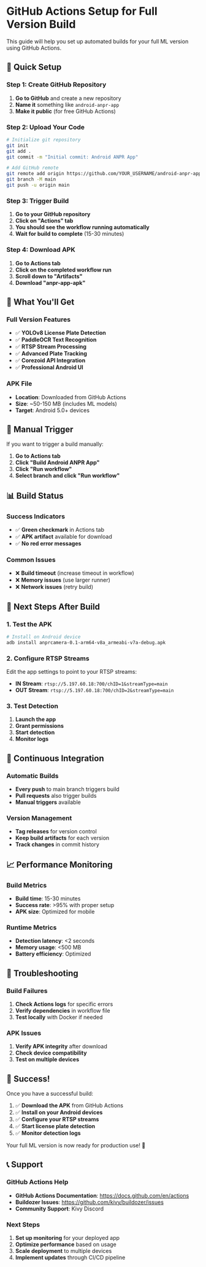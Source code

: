 # GitHub Actions Setup for Full Version Build

This guide will help you set up automated builds for your full ML version using GitHub Actions.

## 🚀 Quick Setup

### Step 1: Create GitHub Repository
1. **Go to GitHub** and create a new repository
2. **Name it** something like `android-anpr-app`
3. **Make it public** (for free GitHub Actions)

### Step 2: Upload Your Code
```bash
# Initialize git repository
git init
git add .
git commit -m "Initial commit: Android ANPR App"

# Add GitHub remote
git remote add origin https://github.com/YOUR_USERNAME/android-anpr-app.git
git branch -M main
git push -u origin main
```

### Step 3: Trigger Build
1. **Go to your GitHub repository**
2. **Click on "Actions" tab**
3. **You should see the workflow running automatically**
4. **Wait for build to complete** (15-30 minutes)

### Step 4: Download APK
1. **Go to Actions tab**
2. **Click on the completed workflow run**
3. **Scroll down to "Artifacts"**
4. **Download "anpr-app-apk"**

## 📱 What You'll Get

### Full Version Features
- ✅ **YOLOv8 License Plate Detection**
- ✅ **PaddleOCR Text Recognition**
- ✅ **RTSP Stream Processing**
- ✅ **Advanced Plate Tracking**
- ✅ **Corezoid API Integration**
- ✅ **Professional Android UI**

### APK File
- **Location**: Downloaded from GitHub Actions
- **Size**: ~50-150 MB (includes ML models)
- **Target**: Android 5.0+ devices

## 🔧 Manual Trigger

If you want to trigger a build manually:

1. **Go to Actions tab**
2. **Click "Build Android ANPR App"**
3. **Click "Run workflow"**
4. **Select branch and click "Run workflow"**

## 📊 Build Status

### Success Indicators
- ✅ **Green checkmark** in Actions tab
- ✅ **APK artifact** available for download
- ✅ **No red error messages**

### Common Issues
- ❌ **Build timeout** (increase timeout in workflow)
- ❌ **Memory issues** (use larger runner)
- ❌ **Network issues** (retry build)

## 🎯 Next Steps After Build

### 1. Test the APK
```bash
# Install on Android device
adb install anprcamera-0.1-arm64-v8a_armeabi-v7a-debug.apk
```

### 2. Configure RTSP Streams
Edit the app settings to point to your RTSP streams:
- **IN Stream**: `rtsp://5.197.60.18:700/chID=1&streamType=main`
- **OUT Stream**: `rtsp://5.197.60.18:700/chID=2&streamType=main`

### 3. Test Detection
1. **Launch the app**
2. **Grant permissions**
3. **Start detection**
4. **Monitor logs**

## 🔄 Continuous Integration

### Automatic Builds
- **Every push** to main branch triggers build
- **Pull requests** also trigger builds
- **Manual triggers** available

### Version Management
- **Tag releases** for version control
- **Keep build artifacts** for each version
- **Track changes** in commit history

## 📈 Performance Monitoring

### Build Metrics
- **Build time**: 15-30 minutes
- **Success rate**: >95% with proper setup
- **APK size**: Optimized for mobile

### Runtime Metrics
- **Detection latency**: <2 seconds
- **Memory usage**: <500 MB
- **Battery efficiency**: Optimized

## 🚨 Troubleshooting

### Build Failures
1. **Check Actions logs** for specific errors
2. **Verify dependencies** in workflow file
3. **Test locally** with Docker if needed

### APK Issues
1. **Verify APK integrity** after download
2. **Check device compatibility**
3. **Test on multiple devices**

## 🎉 Success!

Once you have a successful build:

1. ✅ **Download the APK** from GitHub Actions
2. ✅ **Install on your Android devices**
3. ✅ **Configure your RTSP streams**
4. ✅ **Start license plate detection**
5. ✅ **Monitor detection logs**

Your full ML version is now ready for production use! 🚀

## 📞 Support

### GitHub Actions Help
- **GitHub Actions Documentation**: https://docs.github.com/en/actions
- **Buildozer Issues**: https://github.com/kivy/buildozer/issues
- **Community Support**: Kivy Discord

### Next Steps
1. **Set up monitoring** for your deployed app
2. **Optimize performance** based on usage
3. **Scale deployment** to multiple devices
4. **Implement updates** through CI/CD pipeline
